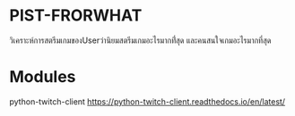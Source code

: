 # PIST-FRORWHAT

วิเคราะห์การสตรีมเกมของUserว่านิยมสตรีมเกมอะไรมากที่่สุด และคนสนใจเกมอะไรมากที่สุด

# Modules
python-twitch-client
https://python-twitch-client.readthedocs.io/en/latest/

